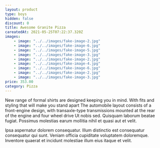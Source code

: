 ```yaml
---
layout: product
type: boys
hidden: false
discount: 0
title: Awesome Granite Pizza
careatedAt: 2021-05-25T07:22:37.320Z
images:
    - image: "../../images/fake-image-2.jpg"
    - image: "../../images/fake-image-6.jpg"
    - image: "../../images/fake-image-5.jpg"
    - image: "../../images/fake-image-3.jpg"
    - image: "../../images/fake-image-2.jpg"
    - image: "../../images/fake-image-4.jpg"
    - image: "../../images/fake-image-6.jpg"
    - image: "../../images/fake-image-2.jpg"
    - image: "../../images/fake-image-3.jpg"
price: 353.00
category: Pizza
---
```

New range of formal shirts are designed keeping you in mind. With fits and styling that will make you stand apart
The automobile layout consists of a front-engine design, with transaxle-type transmissions mounted at the rear of the engine and four wheel drive
Ut nobis sed. Quisquam laborum beatae fugiat. Possimus molestias earum mollitia nihil et quasi aut et velit.
 Ipsa aspernatur dolorem consequatur. Illum distinctio est consequatur consequatur qui sunt. Veniam officia cupiditate voluptatem doloremque. Inventore quaerat et incidunt molestiae illum eius itaque et velit.
